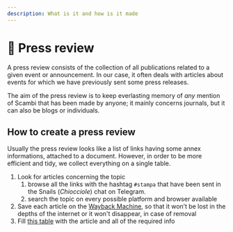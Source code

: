 ```yaml
---
description: What is it and how is it made
---
```


# 📰 Press review

A press review consists of the collection of all publications related to a given event or announcement. In our case, it often deals with articles about events for which we have previously sent some press releases.

The aim of the press review is to keep everlasting memory of _any_ mention of Scambi that has been made by anyone; it mainly concerns journals, but it can also be blogs or individuals.

## How to create a press review

Usually the press review looks like a list of links having some annex informations, attached to a document. However, in order to be more efficient and tidy, we collect everything on a single table.

1. Look for articles concerning the topic
   1. browse all the links with the hashtag `#stampa` that have been sent in the Snails (_Chiocciole_) chat on Telegram.
   2. search the topic on every possible platform and browser available
2. Save each article on the [Wayback Machine](https://web.archive.org), so that it won’t be lost in the depths of the internet or it won't disappear, in case of removal
3. Fill [this table](https://pino.scambi.org/database/61/table/321) with the article and all of the required info
